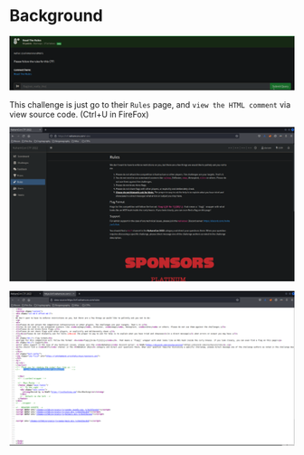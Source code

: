 # Background
![background](https://github.com/siunam321/CTF-Writeups/blob/main/NahamCon-CTF-2022/Warmups/Read-The-Rules/images/background.png)

This challenge is just go to their `Rules` page, and `view the HTML comment` via view source code. (Ctrl+U in FireFox)

![solution1](https://github.com/siunam321/CTF-Writeups/blob/main/NahamCon-CTF-2022/Warmups/Read-The-Rules/images/solution1.png)

![flag](https://github.com/siunam321/CTF-Writeups/blob/main/NahamCon-CTF-2022/Warmups/Read-The-Rules/images/flag.png)